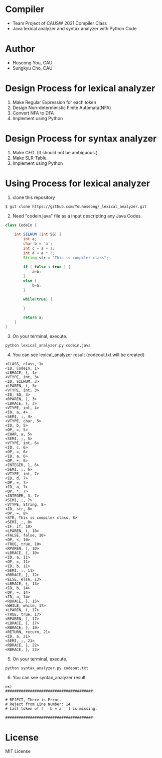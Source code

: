 # Compiler
- Team Project of CAUSW 2021 Compiler Class
- Java lexical analyzer and syntax analyzer with Python Code

# Author
- Hoseong You, CAU
- Sungkyu Cho, CAU
  
# Design Process for lexical analyzer

1. Make Regular Expression for each token
2. Design Non-deterministic Finite Automata(NFA)
3. Convert NFA to DFA
4. Implement using Python

# Design Process for syntax analyzer
1. Make CFG. (It should not be ambiguous.)
2. Make SLR-Table. 
3. Implement using Python

# Using Process for lexical analyzer
1. clone this repository
```
$ git clone https://github.com/Youhoseong/_lexical_analyzer.git
```
2. Need "codein.java" file as a input descripting any Java Codes.

```java
class CodeIn {
    
    int SILHUM (int SG) {
        int a;
        char b = 'a';
        int c = a + 1;
        int d = a * 3;
        String str = "This is compiler class";

        if ( false < true ) {
            a=b;
        }
        else {
            b=a;
        }

        while(true) {

        }

        return a;
    }
}
```
3. On your terminal, execute.

```
python lexical_analyzer.py codein.java 
```
4. You can see lexical_analyzer result (codeout.txt will be created)

```
<CLASS, class, 1>
<ID, CodeIn, 1>
<LBRACE, {, 1>
<VTYPE, int, 3>
<ID, SILHUM, 3>
<LPAREN, (, 3>
<VTYPE, int, 3>
<ID, SG, 3>
<RPAREN, ), 3>
<LBRACE, {, 3>
<VTYPE, int, 4>
<ID, a, 4>
<SEMI, ;, 4>
<VTYPE, char, 5>
<ID, b, 5>
<OP, =, 5>
<CHAR, a, 5>
<SEMI, ;, 5>
<VTYPE, int, 6>
<ID, c, 6>
<OP, =, 6>
<ID, a, 6>
<OP, +, 6>
<INTEGER, 1, 6>
<SEMI, ;, 6>
<VTYPE, int, 7>
<ID, d, 7>
<OP, =, 7>
<ID, a, 7>
<OP, *, 7>
<INTEGER, 3, 7>
<SEMI, ;, 7>
<VTYPE, String, 8>
<ID, str, 8>
<OP, =, 8>
<STR, This is compiler class, 8>
<SEMI, ;, 8>
<IF, if, 10>
<LPAREN, (, 10>
<FALSE, false, 10>
<OP, <, 10>
<TRUE, true, 10>
<RPAREN, ), 10>
<LBRACE, {, 10>
<ID, a, 11>
<OP, =, 11>
<ID, b, 11>
<SEMI, ;, 11>
<RBRACE, }, 12>
<ELSE, else, 13>
<LBRACE, {, 13>
<ID, b, 14>
<OP, =, 14>
<ID, a, 14>
<RBRACE, }, 15>
<WHILE, while, 17>
<LPAREN, (, 17>
<TRUE, true, 17>
<RPAREN, ), 17>
<LBRACE, {, 17>
<RBRACE, }, 19>
<RETURN, return, 21>
<ID, a, 21>
<SEMI, ;, 21>
<RBRACE, }, 22>
<RBRACE, }, 23>

```


5. On your terminal, execute.

```
python syntax_analyzer.py codeout.txt
```

6. You can see syntax_analyzer result
```
ex)
#######################################

# REJECT, There is Error.
# Reject from Line Number: 14
# Last token of [   b = a   ] is missing.

#######################################
```


# License
MIT License

  

